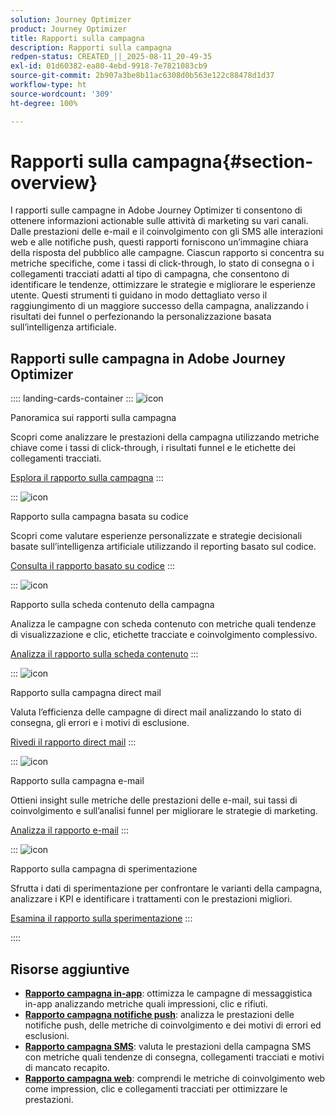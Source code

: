 ```yaml
---
solution: Journey Optimizer
product: Journey Optimizer
title: Rapporti sulla campagna
description: Rapporti sulla campagna
redpen-status: CREATED_||_2025-08-11_20-49-35
exl-id: 01d60382-ea80-4ebd-9918-7e7821083cb9
source-git-commit: 2b907a3be8b11ac6308d0b563e122c88478d1d37
workflow-type: ht
source-wordcount: '309'
ht-degree: 100%

---
```


# Rapporti sulla campagna{#section-overview}

I rapporti sulle campagne in Adobe Journey Optimizer ti consentono di ottenere informazioni actionable sulle attività di marketing su vari canali. Dalle prestazioni delle e-mail e il coinvolgimento con gli SMS alle interazioni web e alle notifiche push, questi rapporti forniscono un’immagine chiara della risposta del pubblico alle campagne. Ciascun rapporto si concentra su metriche specifiche, come i tassi di click-through, lo stato di consegna o i collegamenti tracciati adatti al tipo di campagna, che consentono di identificare le tendenze, ottimizzare le strategie e migliorare le esperienze utente. Questi strumenti ti guidano in modo dettagliato verso il raggiungimento di un maggiore successo della campagna, analizzando i risultati dei funnel o perfezionando la personalizzazione basata sull’intelligenza artificiale.

## Rapporti sulle campagna in Adobe Journey Optimizer

:::: landing-cards-container
:::
![icon](https://cdn.experienceleague.adobe.com/icons/chart-line.svg)

Panoramica sui rapporti sulla campagna

Scopri come analizzare le prestazioni della campagna utilizzando metriche chiave come i tassi di click-through, i risultati funnel e le etichette dei collegamenti tracciati.

[Esplora il rapporto sulla campagna](../using/reports/campaign-global-report-cja.md)
:::

:::
![icon](https://cdn.experienceleague.adobe.com/icons/code-branch.svg)

Rapporto sulla campagna basata su codice

Scopri come valutare esperienze personalizzate e strategie decisionali basate sull’intelligenza artificiale utilizzando il reporting basato sul codice.

[Consulta il rapporto basato su codice](../using/reports/campaign-global-report-cja-code.md)
:::

:::
![icon](https://cdn.experienceleague.adobe.com/icons/list-check.svg)

Rapporto sulla scheda contenuto della campagna

Analizza le campagne con scheda contenuto con metriche quali tendenze di visualizzazione e clic, etichette tracciate e coinvolgimento complessivo.

[Analizza il rapporto sulla scheda contenuto](../using/reports/campaign-global-report-cja-content.md)
:::

:::
![icon](https://cdn.experienceleague.adobe.com/icons/envelope.svg)

Rapporto sulla campagna direct mail

Valuta l’efficienza delle campagne di direct mail analizzando lo stato di consegna, gli errori e i motivi di esclusione.

[Rivedi il rapporto direct mail](../using/reports/campaign-global-report-cja-direct.md)
:::

:::
![icon](https://cdn.experienceleague.adobe.com/icons/envelope-open-text.svg)

Rapporto sulla campagna e-mail

Ottieni insight sulle metriche delle prestazioni delle e-mail, sui tassi di coinvolgimento e sull’analisi funnel per migliorare le strategie di marketing.

[Analizza il rapporto e-mail](../using/reports/campaign-global-report-cja-email.md)
:::

:::
![icon](https://cdn.experienceleague.adobe.com/icons/vial.svg)

Rapporto sulla campagna di sperimentazione

Sfrutta i dati di sperimentazione per confrontare le varianti della campagna, analizzare i KPI e identificare i trattamenti con le prestazioni migliori.

[Esamina il rapporto sulla sperimentazione](../using/reports/campaign-global-report-cja-experimentation.md)
:::

::::


## Risorse aggiuntive

- **[Rapporto campagna in-app](../using/reports/campaign-global-report-cja-inapp.md)**: ottimizza le campagne di messaggistica in-app analizzando metriche quali impressioni, clic e rifiuti.
- **[Rapporto campagna notifiche push](../using/reports/campaign-global-report-cja-push.md)**: analizza le prestazioni delle notifiche push, delle metriche di coinvolgimento e dei motivi di errori ed esclusioni.
- **[Rapporto campagna SMS](../using/reports/campaign-global-report-cja-sms.md)**: valuta le prestazioni della campagna SMS con metriche quali tendenze di consegna, collegamenti tracciati e motivi di mancato recapito.
- **[Rapporto campagna web](../using/reports/campaign-global-report-cja-web.md)**: comprendi le metriche di coinvolgimento web come impression, clic e collegamenti tracciati per ottimizzare le prestazioni.
